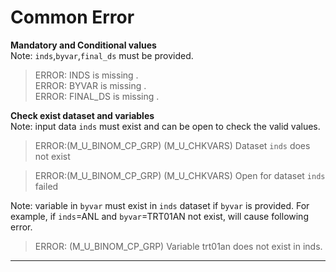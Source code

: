 # Common Error
**Mandatory and Conditional values**<br>
Note: `inds`,`byvar`,`final_ds` must be provided. <br>
>ERROR: INDS is missing .<br>
>ERROR: BYVAR is missing .<br>
>ERROR: FINAL_DS is missing .<br>

**Check exist dataset and variables**<br>
Note: input data `inds` must exist and can be open to check the valid values.<br>
>ERROR:(M_U_BINOM_CP_GRP) (M_U_CHKVARS) Dataset `inds` does not exist<br>

>ERROR:(M_U_BINOM_CP_GRP) (M_U_CHKVARS) Open for dataset `inds` failed<br>

Note: variable in `byvar` must exist in `inds` dataset if `byvar` is provided. For example, if `inds`=ANL and `byvar`=TRT01AN not exist, will cause following error.<br>
>ERROR: (M_U_BINOM_CP_GRP) Variable trt01an does not exist in inds.<br>

---


